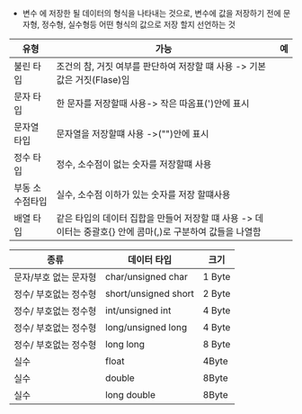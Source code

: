 - 변수 에 저장한 될 데이터의 형식을  나타내는 것으로, 변수에 값을 저장하기 전에 문자형, 정수형, 실수형등 어떤 형식의 값으로 저장 할지 선언하는 것


| 유형       | 가능                                                               | 예   |
| -------- | ---------------------------------------------------------------- | --- |
| 불린 타입    | 조건의 참, 거짓 여부를 판단하여 저장할 떄 사용 -> 기본값은 거짓(Flase)임                   |     |
| 문자 타입    | 한 문자를 저장할때 사용-> 작은 따옴표(')안에 표시                                   |     |
| 문자열 타입   | 문자열을 저장할떄 사용 ->("")안에 표시                                         |     |
| 정수 타입    | 정수, 소수점이 없는 숫자를 저장할떄 사용                                          |     |
| 부동 소수점타입 | 실수, 소수점 이하가 있는 숫자를 저장 할떄사용                                       |     |
| 배열 타입    | 같은 타입의 데이터 집합을 만들어 저장할 떄 사용 -> 데이터는 중괄호{} 안에 콤마(,)로 구분하여 값들을 나열함 |     |

| 종류            | 데이터 타입               | 크기     |
| ------------- | -------------------- | ------ |
| 문자/부호 없는 문자형  | char/unsigned char   | 1 Byte |
| 정수/ 부호없는  정수형 | short/unsigned short | 2 Byte |
| 정수/ 부호없는  정수형 | int/unsigned int     | 4 Byte |
| 정수/ 부호없는  정수형 | long/unsigned long   | 4 Byte |
| 정수/ 부호없는  정수형 | long long            | 8 Byte |
| 실수            | float                | 4Byte  |
| 실수            | double               | 8Byte  |
| 실수            | long double          | 8Byte  |
